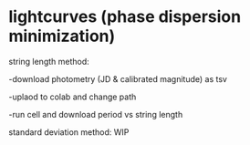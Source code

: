 # lightcurves (phase dispersion minimization)
string length method:

-download photometry (JD & calibrated magnitude) as tsv

-uplaod to colab and change path

-run cell and download period vs string length

standard deviation method:
WIP
